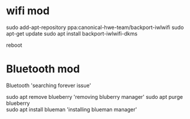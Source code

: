 # wifi mod

sudo add-apt-repository ppa:canonical-hwe-team/backport-iwlwifi
sudo apt-get update
sudo apt install backport-iwlwifi-dkms

reboot

# Bluetooth mod

Bluetooth 'searching forever issue' 

sudo apt remove blueberry  'removing bluberry manager'
sudo apt purge blueberry   
sudo apt install blueman   'installing blueman manager'
